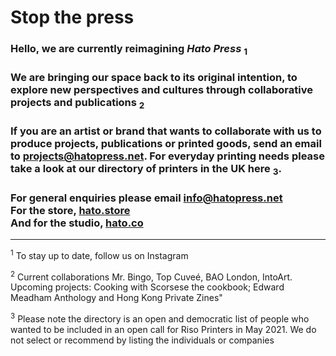 # Stop the press

### Hello, we are currently reimagining _Hato Press_ <sub>1</sub>
### We are bringing our space back to its original intention, to explore new perspectives and cultures through collaborative projects and publications <sub>2</sub>
### If you are an artist or brand that wants to collaborate with us to produce projects, publications or printed goods, send an email to projects@hatopress.net. For everyday printing needs please take a look at our directory of printers in the UK here <sub>3</sub>.
### For general enquiries please email [info@hatopress.net](mailto:info@hatopress.net)<br>For the store, [hato.store](https://hato.store)<br>And for the studio, [hato.co](https://hato.co)

<hr>

<sup>1</sup> To stay up to date, follow us on Instagram

<sup>2</sup> Current collaborations Mr. Bingo, Top Cuveé, BAO London, IntoArt. Upcoming projects: Cooking with Scorsese the cookbook; Edward Meadham Anthology and Hong Kong Private Zines"

<sup>3</sup> Please note the directory is an open and democratic list of people who wanted to be included in an open call for Riso Printers in May 2021. We  do not select or recommend by listing the individuals or companies
